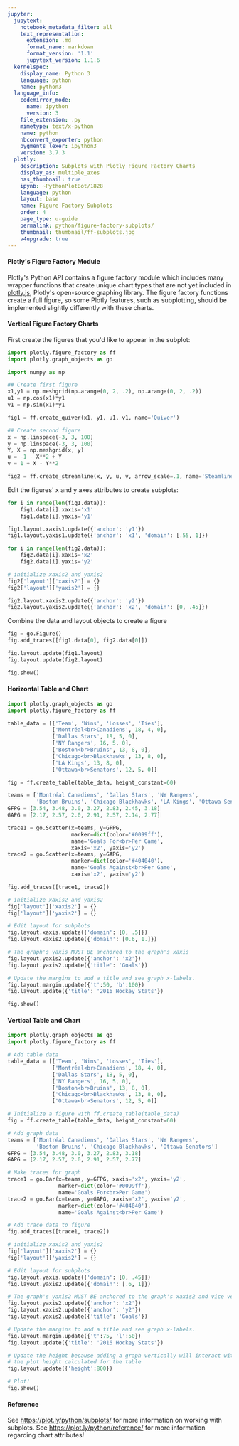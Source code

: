 ```yaml
---
jupyter:
  jupytext:
    notebook_metadata_filter: all
    text_representation:
      extension: .md
      format_name: markdown
      format_version: '1.1'
      jupytext_version: 1.1.6
  kernelspec:
    display_name: Python 3
    language: python
    name: python3
  language_info:
    codemirror_mode:
      name: ipython
      version: 3
    file_extension: .py
    mimetype: text/x-python
    name: python
    nbconvert_exporter: python
    pygments_lexer: ipython3
    version: 3.7.3
  plotly:
    description: Subplots with Plotly Figure Factory Charts
    display_as: multiple_axes
    has_thumbnail: true
    ipynb: ~PythonPlotBot/1828
    language: python
    layout: base
    name: Figure Factory Subplots
    order: 4
    page_type: u-guide
    permalink: python/figure-factory-subplots/
    thumbnail: thumbnail/ff-subplots.jpg
    v4upgrade: true
---
```


#### Plotly's Figure Factory Module
Plotly's Python API contains a figure factory module which includes many wrapper functions that create unique chart types that are not yet included in [plotly.js](https://github.com/plotly/plotly.js), Plotly's open-source graphing library. The figure factory functions create a full figure, so some Plotly features, such as subplotting, should be implemented slightly differently with these charts.


#### Vertical Figure Factory Charts
First create the figures that you'd like to appear in the subplot:

```python
import plotly.figure_factory as ff
import plotly.graph_objects as go

import numpy as np

## Create first figure
x1,y1 = np.meshgrid(np.arange(0, 2, .2), np.arange(0, 2, .2))
u1 = np.cos(x1)*y1
v1 = np.sin(x1)*y1

fig1 = ff.create_quiver(x1, y1, u1, v1, name='Quiver')

## Create second figure
x = np.linspace(-3, 3, 100)
y = np.linspace(-3, 3, 100)
Y, X = np.meshgrid(x, y)
u = -1 - X**2 + Y
v = 1 + X - Y**2

fig2 = ff.create_streamline(x, y, u, v, arrow_scale=.1, name='Steamline')
```

Edit the figures' x and y axes attributes to create subplots:

```python
for i in range(len(fig1.data)):
    fig1.data[i].xaxis='x1'
    fig1.data[i].yaxis='y1'

fig1.layout.xaxis1.update({'anchor': 'y1'})
fig1.layout.yaxis1.update({'anchor': 'x1', 'domain': [.55, 1]})

for i in range(len(fig2.data)):
    fig2.data[i].xaxis='x2'
    fig2.data[i].yaxis='y2'

# initialize xaxis2 and yaxis2
fig2['layout']['xaxis2'] = {}
fig2['layout']['yaxis2'] = {}

fig2.layout.xaxis2.update({'anchor': 'y2'})
fig2.layout.yaxis2.update({'anchor': 'x2', 'domain': [0, .45]})
```

Combine the data and layout objects to create a figure

```python
fig = go.Figure()
fig.add_traces([fig1.data[0], fig2.data[0]])

fig.layout.update(fig1.layout)
fig.layout.update(fig2.layout)

fig.show()
```

#### Horizontal Table and Chart

```python
import plotly.graph_objects as go
import plotly.figure_factory as ff

table_data = [['Team', 'Wins', 'Losses', 'Ties'],
              ['Montréal<br>Canadiens', 18, 4, 0],
              ['Dallas Stars', 18, 5, 0],
              ['NY Rangers', 16, 5, 0],
              ['Boston<br>Bruins', 13, 8, 0],
              ['Chicago<br>Blackhawks', 13, 8, 0],
              ['LA Kings', 13, 8, 0],
              ['Ottawa<br>Senators', 12, 5, 0]]

fig = ff.create_table(table_data, height_constant=60)

teams = ['Montréal Canadiens', 'Dallas Stars', 'NY Rangers',
         'Boston Bruins', 'Chicago Blackhawks', 'LA Kings', 'Ottawa Senators']
GFPG = [3.54, 3.48, 3.0, 3.27, 2.83, 2.45, 3.18]
GAPG = [2.17, 2.57, 2.0, 2.91, 2.57, 2.14, 2.77]

trace1 = go.Scatter(x=teams, y=GFPG,
                    marker=dict(color='#0099ff'),
                    name='Goals For<br>Per Game',
                    xaxis='x2', yaxis='y2')
trace2 = go.Scatter(x=teams, y=GAPG,
                    marker=dict(color='#404040'),
                    name='Goals Against<br>Per Game',
                    xaxis='x2', yaxis='y2')

fig.add_traces([trace1, trace2])

# initialize xaxis2 and yaxis2
fig['layout']['xaxis2'] = {}
fig['layout']['yaxis2'] = {}

# Edit layout for subplots
fig.layout.xaxis.update({'domain': [0, .5]})
fig.layout.xaxis2.update({'domain': [0.6, 1.]})

# The graph's yaxis MUST BE anchored to the graph's xaxis
fig.layout.yaxis2.update({'anchor': 'x2'})
fig.layout.yaxis2.update({'title': 'Goals'})

# Update the margins to add a title and see graph x-labels.
fig.layout.margin.update({'t':50, 'b':100})
fig.layout.update({'title': '2016 Hockey Stats'})

fig.show()
```

#### Vertical Table and Chart

```python
import plotly.graph_objects as go
import plotly.figure_factory as ff

# Add table data
table_data = [['Team', 'Wins', 'Losses', 'Ties'],
              ['Montréal<br>Canadiens', 18, 4, 0],
              ['Dallas Stars', 18, 5, 0],
              ['NY Rangers', 16, 5, 0],
              ['Boston<br>Bruins', 13, 8, 0],
              ['Chicago<br>Blackhawks', 13, 8, 0],
              ['Ottawa<br>Senators', 12, 5, 0]]

# Initialize a figure with ff.create_table(table_data)
fig = ff.create_table(table_data, height_constant=60)

# Add graph data
teams = ['Montréal Canadiens', 'Dallas Stars', 'NY Rangers',
         'Boston Bruins', 'Chicago Blackhawks', 'Ottawa Senators']
GFPG = [3.54, 3.48, 3.0, 3.27, 2.83, 3.18]
GAPG = [2.17, 2.57, 2.0, 2.91, 2.57, 2.77]

# Make traces for graph
trace1 = go.Bar(x=teams, y=GFPG, xaxis='x2', yaxis='y2',
                marker=dict(color='#0099ff'),
                name='Goals For<br>Per Game')
trace2 = go.Bar(x=teams, y=GAPG, xaxis='x2', yaxis='y2',
                marker=dict(color='#404040'),
                name='Goals Against<br>Per Game')

# Add trace data to figure
fig.add_traces([trace1, trace2])

# initialize xaxis2 and yaxis2
fig['layout']['xaxis2'] = {}
fig['layout']['yaxis2'] = {}

# Edit layout for subplots
fig.layout.yaxis.update({'domain': [0, .45]})
fig.layout.yaxis2.update({'domain': [.6, 1]})

# The graph's yaxis2 MUST BE anchored to the graph's xaxis2 and vice versa
fig.layout.yaxis2.update({'anchor': 'x2'})
fig.layout.xaxis2.update({'anchor': 'y2'})
fig.layout.yaxis2.update({'title': 'Goals'})

# Update the margins to add a title and see graph x-labels.
fig.layout.margin.update({'t':75, 'l':50})
fig.layout.update({'title': '2016 Hockey Stats'})

# Update the height because adding a graph vertically will interact with
# the plot height calculated for the table
fig.layout.update({'height':800})

# Plot!
fig.show()
```

#### Reference
See https://plot.ly/python/subplots/ for more information on working with subplots. See https://plot.ly/python/reference/ for more information regarding chart attributes!
